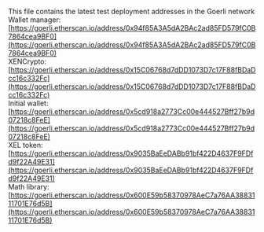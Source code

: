 This file contains the latest test deployment addresses in the Goerli network<br/>Wallet manager: [https://goerli.etherscan.io/address/0x94f85A3A5dA2BAc2ad85FD579fC0B7864cea9BF0](https://goerli.etherscan.io/address/0x94f85A3A5dA2BAc2ad85FD579fC0B7864cea9BF0)<br/>XENCrypto: [https://goerli.etherscan.io/address/0x15C06768d7dDD1073D7c17F88fBDaDcc16c332Fc](https://goerli.etherscan.io/address/0x15C06768d7dDD1073D7c17F88fBDaDcc16c332Fc)<br/>Initial wallet: [https://goerli.etherscan.io/address/0x5cd918a2773Cc00e444527Bff27b9d07218c8FeE](https://goerli.etherscan.io/address/0x5cd918a2773Cc00e444527Bff27b9d07218c8FeE)<br/>XEL token: [https://goerli.etherscan.io/address/0x9035BaEeDABb91bf422D4637F9FDfd9f22A49E31](https://goerli.etherscan.io/address/0x9035BaEeDABb91bf422D4637F9FDfd9f22A49E31)<br/>Math library: [https://goerli.etherscan.io/address/0x600E59b58370978AeC7a76AA3883111701E76d5B](https://goerli.etherscan.io/address/0x600E59b58370978AeC7a76AA3883111701E76d5B)<br/>